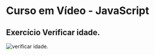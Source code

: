 # Curso em Vídeo - JavaScript

## Exercício Verificar idade.

![verificar idade.](./img/verificarIdade.png)
